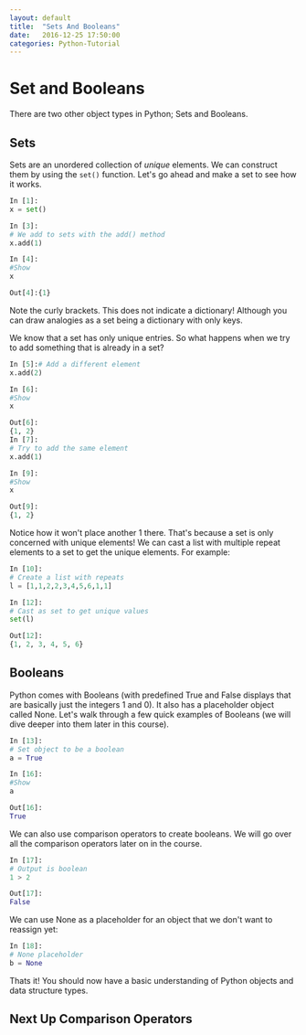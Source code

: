 ```yaml
---
layout: default
title:  "Sets And Booleans"
date:   2016-12-25 17:50:00
categories: Python-Tutorial
---
```


# Set and Booleans
There are two other object types in Python; Sets and Booleans.

## Sets
Sets are an unordered collection of *unique* elements. We can construct them by using the `set()` function. Let's go ahead and make a set to see how it works.

```python
In [1]:
x = set()
```
```python
In [3]:
# We add to sets with the add() method
x.add(1)
```
```python
In [4]:
#Show
x
```
```python
Out[4]:{1}
```

Note the curly brackets. This does not indicate a dictionary! Although you can draw analogies as a set being a dictionary with only keys.

We know that a set has only unique entries. So what happens when we try to add something that is already in a set?

```python
In [5]:# Add a different element
x.add(2)
```
```python
In [6]:
#Show
x
```
```python
Out[6]:
{1, 2}
In [7]:
# Try to add the same element
x.add(1)
```
```python
In [9]:
#Show
x
```
```python
Out[9]:
{1, 2}
```

Notice how it won't place another 1 there. That's because a set is only concerned with unique elements! We can cast a list with multiple repeat elements to a set to get the unique elements. For example:
```python
In [10]:
# Create a list with repeats
l = [1,1,2,2,3,4,5,6,1,1]
```
```python
In [12]:
# Cast as set to get unique values
set(l)
```
```python
Out[12]:
{1, 2, 3, 4, 5, 6}
```
## Booleans
Python comes with Booleans (with predefined True and False displays that are basically just the integers 1 and 0). It also has a placeholder object called None. Let's walk through a few quick examples of Booleans (we will dive deeper into them later in this course).

```python
In [13]:
# Set object to be a boolean
a = True
```
```python
In [16]:
#Show
a
```
```python
Out[16]:
True
```
We can also use comparison operators to create booleans. We will go over all the comparison operators later on in the course.

```python
In [17]:
# Output is boolean
1 > 2
```
```python
Out[17]:
False
```
We can use None as a placeholder for an object that we don't want to reassign yet:

```python
In [18]:
# None placeholder
b = None
```
Thats it! You should now have a basic understanding of Python objects and data structure types.

## Next Up Comparison Operators